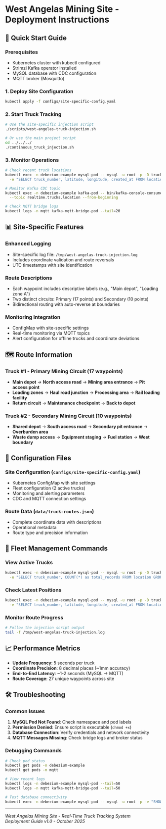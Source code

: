 # West Angelas Mining Site - Deployment Instructions

## 🚀 Quick Start Guide

### Prerequisites
- Kubernetes cluster with kubectl configured
- Strimzi Kafka operator installed
- MySQL database with CDC configuration
- MQTT broker (Mosquitto)

### 1. Deploy Site Configuration
```bash
kubectl apply -f configs/site-specific-config.yaml
```

### 2. Start Truck Tracking
```bash
# Use the site-specific injection script
./scripts/west-angelas-truck-injection.sh

# Or use the main project script
cd ../../../
./continuous_truck_injection.sh
```

### 3. Monitor Operations
```bash
# Check recent truck locations
kubectl exec -n debezium-example mysql-pod -- mysql -u root -p -D trucks \
  -e "SELECT truck_number, latitude, longitude, created_at FROM location ORDER BY created_at DESC LIMIT 10;"

# Monitor Kafka CDC topic
kubectl exec -n debezium-example kafka-pod -- bin/kafka-console-consumer.sh \
  --topic realtime.trucks.location --from-beginning

# Check MQTT bridge logs
kubectl logs -n mqtt kafka-mqtt-bridge-pod --tail=20
```

## 📊 Site-Specific Features

### Enhanced Logging
- Site-specific log file: `/tmp/west-angelas-truck-injection.log`
- Includes coordinate validation and route reversals
- UTC timestamps with site identification

### Route Descriptions
- Each waypoint includes descriptive labels (e.g., "Main depot", "Loading zone A")
- Two distinct circuits: Primary (17 points) and Secondary (10 points)
- Bidirectional routing with auto-reverse at boundaries

### Monitoring Integration
- ConfigMap with site-specific settings
- Real-time monitoring via MQTT topics
- Alert configuration for offline trucks and coordinate deviations

## 🗺️ Route Information

### Truck #1 - Primary Mining Circuit (17 waypoints)
- **Main depot** → **North access road** → **Mining area entrance** → **Pit access point**
- **Loading zones** → **Haul road junction** → **Processing area** → **Rail loading facility**
- **Return circuit** → **Maintenance checkpoint** → **Back to depot**

### Truck #2 - Secondary Mining Circuit (10 waypoints)  
- **Shared depot** → **South access road** → **Secondary pit entrance** → **Overburden area**
- **Waste dump access** → **Equipment staging** → **Fuel station** → **West boundary**

## 🔧 Configuration Files

### Site Configuration (`configs/site-specific-config.yaml`)
- Kubernetes ConfigMap with site settings
- Fleet configuration (2 active trucks)
- Monitoring and alerting parameters
- CDC and MQTT connection settings

### Route Data (`data/truck-routes.json`)
- Complete coordinate data with descriptions
- Operational metadata
- Route type and precision information

## 🚛 Fleet Management Commands

### View Active Trucks
```bash
kubectl exec -n debezium-example mysql-pod -- mysql -u root -p -D trucks \
  -e "SELECT truck_number, COUNT(*) as total_records FROM location GROUP BY truck_number ORDER BY truck_number;"
```

### Check Latest Positions
```bash
kubectl exec -n debezium-example mysql-pod -- mysql -u root -p -D trucks \
  -e "SELECT truck_number, latitude, longitude, created_at FROM location WHERE created_at >= (NOW() - INTERVAL 1 MINUTE) ORDER BY created_at DESC;"
```

### Monitor Route Progress
```bash
# Follow the injection script output
tail -f /tmp/west-angelas-truck-injection.log
```

## 📈 Performance Metrics

- **Update Frequency**: 5 seconds per truck
- **Coordinate Precision**: 8 decimal places (~1mm accuracy)
- **End-to-End Latency**: ~1-2 seconds (MySQL → MQTT)
- **Route Coverage**: 27 unique waypoints across site

## 🛠️ Troubleshooting

### Common Issues
1. **MySQL Pod Not Found**: Check namespace and pod labels
2. **Permission Denied**: Ensure script is executable (`chmod +x`)
3. **Database Connection**: Verify credentials and network connectivity
4. **MQTT Messages Missing**: Check bridge logs and broker status

### Debugging Commands
```bash
# Check pod status
kubectl get pods -n debezium-example
kubectl get pods -n mqtt

# View recent logs
kubectl logs -n debezium-example mysql-pod --tail=50
kubectl logs -n mqtt kafka-mqtt-bridge-pod --tail=50

# Test database connectivity
kubectl exec -n debezium-example mysql-pod -- mysql -u root -p -e "SHOW DATABASES;"
```

---

*West Angelas Mining Site - Real-Time Truck Tracking System*  
*Deployment Guide v1.0 - October 2025*
